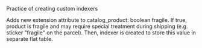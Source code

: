 Practice of creating custom indexers

Adds new extension attribute to catalog_product: boolean fragile.
If true, product is fragile and may require special treatment during shipping (e.g. sticker "fragile" on the parcel).
Then, indexer is created to store this value in separate flat table.